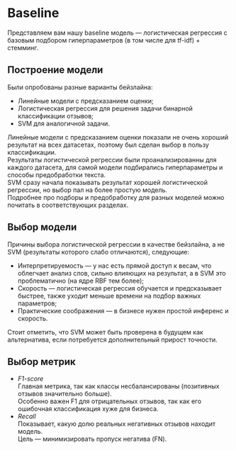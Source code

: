 # Baseline
Представляем вам нашу baseline модель — логистическая регрессия с базовым подбором гиперпараметров (в том числе для tf-idf) + стемминг.
## Построение модели
Были опробованы разные варианты бейзлайна:
*   Линейные модели с предсказанием оценки;
*   Логистическая регрессия для решения задачи бинарной классификации отзывов;
*   SVM для аналогичной задачи.

Линейные модели с предсказанием оценки показали не очень хороший результат на всех датасетах, поэтому был сделан выбор в пользу классификации.  
Результаты логистической регрессии были проанализированны для каждого датасета, для самой модели подбирались гиперпараметры и способы предобработки текста.  
SVM сразу начала показывать результат хорошей логистической регрессии, но выбор пал на более простую модель.  
Подробнее про подборы и предобработку для разных моделей можно почитать в соответствующих разделах.

## Выбор модели
Причины выбора логистической регрессии в качестве бейзлайна, а не SVM (результаты которого слабо отличаются), следующие:
*   Интерпретируемость — у нас есть прямой доступ к весам, что облегчает анализ слов, сильно влияющих на результат, а в SVM это проблематично (на ядре RBF тем более);
*   Скорость — логистическая регрессия обучается и предсказывает быстрее, также уходит меньше времени на подбор важных параметров;
*   Практические соображения — в бизнесе нужен простой инференс и скорость.

Стоит отметить, что SVM может быть проверена в будущем как альтернатива, если потребуется дополнительный прирост точности.

## Выбор метрик
*   *F1-score*  
Главная метрика, так как классы несбалансированы (позитивных отзывов значительно больше).  
Особенно важен F1 для отрицательных отзывов, так как его ошибочная классификация хуже для бизнеса.
*   *Recall*  
Показывает, какую долю реальных негативных отзывов находит модель.  
Цель — минимизировать пропуск негатива (FN).